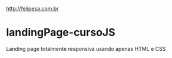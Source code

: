 http://felipesa.com.br
# landingPage-cursoJS
Landing page totalmente responsiva usando apenas HTML e CSS
